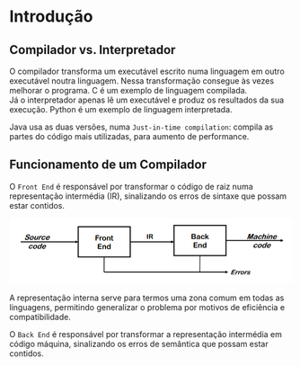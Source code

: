 # Introdução

## Compilador vs. Interpretador

O compilador transforma um executável escrito numa linguagem em outro executável noutra linguagem. Nessa transformação consegue às vezes melhorar o programa. C é um exemplo de linguagem compilada. <br>
Já o interpretador apenas lê um executável e produz os resultados da sua execução. Python é um exemplo de linguagem interpretada.

Java usa as duas versões, numa `Just-in-time compilation`: compila as partes do código mais utilizadas, para aumento de performance.

## Funcionamento de um Compilador

O `Front End` é responsável por transformar o código de raiz numa representação intermédia (IR), sinalizando os erros de sintaxe que possam estar contidos.

![Compilador](../Images/Compiler.png)

A representação interna serve para termos uma zona comum em todas as linguagens, permitindo generalizar o problema por motivos de eficiência e compatibilidade.

O `Back End` é responsável por transformar a representação intermédia em código máquina, sinalizando os erros de semântica que possam estar contidos.


